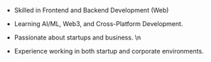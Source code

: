 - Skilled in Frontend and Backend Development (Web)
- Learning AI/ML, Web3, and Cross-Platform Development.

- Passionate about startups and business. \n
- Experience working in both startup and corporate environments.
